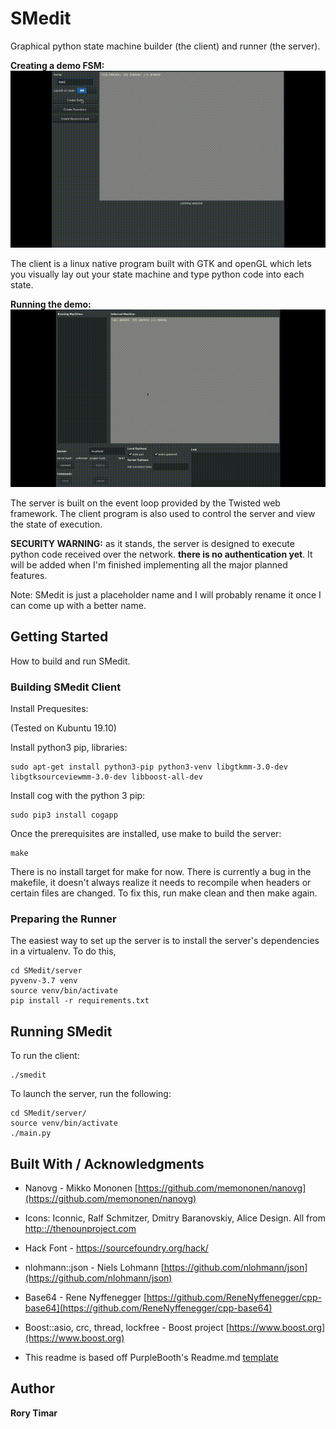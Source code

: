 # SMedit

Graphical python state machine builder (the client) and runner (the server). 

**Creating a demo FSM:**
![Builder, building](doc/img/build.gif)

The client is a linux native program built with GTK and openGL which lets you visually lay out your state machine and type python code into each state. 

**Running the demo:**
![Builder, running](doc/img/run.gif)

The server is built on the event loop provided by the Twisted web framework. The client program is also used to control the server and view the state of execution.

**SECURITY WARNING:** as it stands, the server is designed to execute python code received over the network. **there is no authentication yet**. It will be added when I'm finished implementing all the major planned features.

Note: SMedit is just a placeholder name and I will probably rename it once I can come up with a better name.



## Getting Started

How to build and run SMedit.


### Building SMedit Client

Install Prequesites:  

(Tested on Kubuntu 19.10)

Install python3 pip, libraries:

```
sudo apt-get install python3-pip python3-venv libgtkmm-3.0-dev libgtksourceviewmm-3.0-dev libboost-all-dev
```

Install cog with the python 3 pip:
```
sudo pip3 install cogapp
```

Once the prerequisites are installed, use make to build the server:

```
make
```

There is no install target for make for now. 
There is currently a bug in the makefile, it doesn't always realize it needs to recompile when headers or certain files are changed. To fix this, run make clean and then make again.


### Preparing the Runner

The easiest way to set up the server is to install the server's dependencies in a virtualenv. 
To do this, 

```
cd SMedit/server
pyvenv-3.7 venv
source venv/bin/activate
pip install -r requirements.txt
```

## Running SMedit

To run the client:
```
./smedit
```

To launch the server, run the following:

```
cd SMedit/server/
source venv/bin/activate
./main.py
```

## Built With / Acknowledgments
* Nanovg - Mikko Mononen [https://github.com/memononen/nanovg](https://github.com/memononen/nanovg)

* Icons: Iconnic, Ralf Schmitzer, Dmitry Baranovskiy, Alice Design. All from [http:://thenounproject.com](http:://thenounproject.com)

* Hack Font  -  https://sourcefoundry.org/hack/

* nlohmann::json  -  Niels Lohmann [https://github.com/nlohmann/json](https://github.com/nlohmann/json)

* Base64 - Rene Nyffenegger  [https://github.com/ReneNyffenegger/cpp-base64](https://github.com/ReneNyffenegger/cpp-base64)

* Boost::asio, crc, thread, lockfree - Boost project [https://www.boost.org](https://www.boost.org)

* This readme is based off PurpleBooth's Readme.md [template](https://gist.github.com/PurpleBooth/109311bb0361f32d87a2#file-readme-template-md)



## Author

**Rory Timar**








